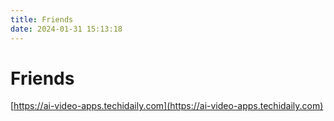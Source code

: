 ```yaml
---
title: Friends
date: 2024-01-31 15:13:18
---
```


# Friends

[https://ai-video-apps.techidaily.com](https://ai-video-apps.techidaily.com)